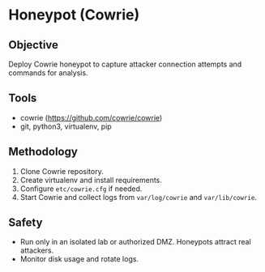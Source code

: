 # Honeypot (Cowrie)

Objective
---------
Deploy Cowrie honeypot to capture attacker connection attempts and commands for analysis.

Tools
-----
- cowrie (https://github.com/cowrie/cowrie)
- git, python3, virtualenv, pip

Methodology
-----------
1. Clone Cowrie repository.
2. Create virtualenv and install requirements.
3. Configure `etc/cowrie.cfg` if needed.
4. Start Cowrie and collect logs from `var/log/cowrie` and `var/lib/cowrie`.

Safety
------
- Run only in an isolated lab or authorized DMZ. Honeypots attract real attackers.
- Monitor disk usage and rotate logs.
